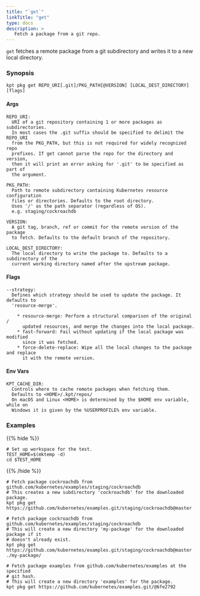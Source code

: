 ```yaml
---
title: "`get`"
linkTitle: "get"
type: docs
description: >
   Fetch a package from a git repo.
---
```

<!--mdtogo:Short
    Fetch a package from a git repo.
-->

`get` fetches a remote package from a git subdirectory and writes it to a new
local directory.

### Synopsis
<!--mdtogo:Long-->
```
kpt pkg get REPO_URI[.git]/PKG_PATH[@VERSION] [LOCAL_DEST_DIRECTORY] [flags]
```

#### Args
```
REPO_URI:
  URI of a git repository containing 1 or more packages as subdirectories.
  In most cases the .git suffix should be specified to delimit the REPO_URI
  from the PKG_PATH, but this is not required for widely recognized repo
  prefixes. If get cannot parse the repo for the directory and version,
  then it will print an error asking for '.git' to be specified as part of
  the argument.

PKG_PATH:
  Path to remote subdirectory containing Kubernetes resource configuration
  files or directories. Defaults to the root directory.
  Uses '/' as the path separator (regardless of OS).
  e.g. staging/cockroachdb

VERSION:
  A git tag, branch, ref or commit for the remote version of the package
  to fetch. Defaults to the default branch of the repository.

LOCAL_DEST_DIRECTORY:
  The local directory to write the package to. Defaults to a subdirectory of the
  current working directory named after the upstream package.
```

#### Flags
```
--strategy:
  Defines which strategy should be used to update the package. It defaults to
  'resource-merge'.
  
    * resource-merge: Perform a structural comparison of the original /
      updated resources, and merge the changes into the local package.
    * fast-forward: Fail without updating if the local package was modified
      since it was fetched.
    * force-delete-replace: Wipe all the local changes to the package and replace
      it with the remote version.
```

#### Env Vars
```
KPT_CACHE_DIR:
  Controls where to cache remote packages when fetching them.
  Defaults to <HOME>/.kpt/repos/
  On macOS and Linux <HOME> is determined by the $HOME env variable, while on
  Windows it is given by the %USERPROFILE% env variable.
```
<!--mdtogo-->

### Examples

{{% hide %}}

<!-- @makeWorkplace @verifyExamples-->
```
# Set up workspace for the test.
TEST_HOME=$(mktemp -d)
cd $TEST_HOME
```

{{% /hide %}}

<!--mdtogo:Examples-->

<!-- @pkgGet @verifyExamples-->
```shell
# Fetch package cockroachdb from github.com/kubernetes/examples/staging/cockroachdb
# This creates a new subdirectory 'cockroachdb' for the downloaded package.
kpt pkg get https://github.com/kubernetes/examples.git/staging/cockroachdb@master
```

<!-- @pkgGet @verifyExamples-->
```shell
# Fetch package cockroachdb from github.com/kubernetes/examples/staging/cockroachdb
# This will create a new directory 'my-package' for the downloaded package if it
# doesn't already exist.
kpt pkg get https://github.com/kubernetes/examples.git/staging/cockroachdb@master ./my-package/
```

<!-- @pkgGet @verifyExamples-->
```shell
# Fetch package examples from github.com/kubernetes/examples at the specified
# git hash. 
# This will create a new directory 'examples' for the package.
kpt pkg get https://github.com/kubernetes/examples.git/@6fe2792
```
<!--mdtogo-->
